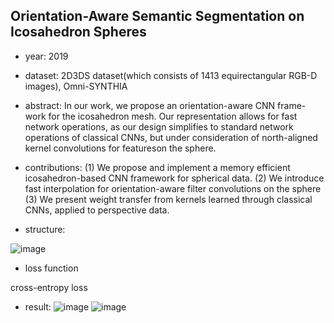 ## Orientation-Aware Semantic Segmentation on Icosahedron Spheres

- year: 2019

- dataset: 2D3DS dataset(which consists of 1413 equirectangular RGB-D images), Omni-SYNTHIA

- abstract:
In our work, we propose an orientation-aware CNN frame-work for the icosahedron mesh.
Our representation allows for fast network operations, as our design simplifies to standard network operations of classical CNNs, but under consideration of north-aligned kernel convolutions for featureson the sphere.

- contributions:
(1) We propose and implement a memory efficient icosahedron-based CNN framework for spherical data.
(2) We introduce fast interpolation for orientation-aware filter convolutions on the sphere
(3) We present weight transfer from kernels learned through classical CNNs, applied to perspective data.

- structure:

![image](https://github.com/VLISLAB/360-DL-Survey/blob/main/Images/icosahedron_spheres_process.png)

- loss function

cross-entropy loss

- result:
![image](https://github.com/VLISLAB/360-DL-Survey/blob/main/Images/result_on_2D3DS.png)
![image](https://github.com/VLISLAB/360-DL-Survey/blob/main/Images/result_on_Omni-SYNTHIA.png)



